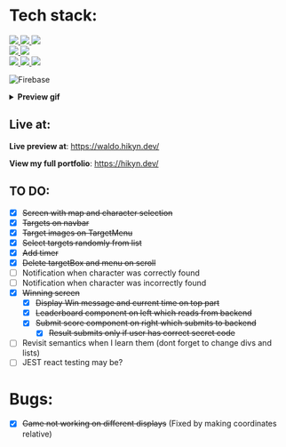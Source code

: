 # Tech stack:

<a href="https://de.wikipedia.org/wiki/JavaScript">
  <img src="https://img.shields.io/badge/JavaScript-323330?style=for-the-badge&logo=javascript&logoColor=yellow" />
</a>

<a href="https://www.typescriptlang.org/">
  <img src="https://img.shields.io/badge/TypeScript-007ACC?style=for-the-badge&logo=typescript&logoColor=white" />
</a>

<a href="https://reactjs.org/">
  <img src="https://img.shields.io/badge/React-20232A?style=for-the-badge&logo=react&logoColor=61DAFB" />
</a>

<br />

<a href="https://en.wikipedia.org/wiki/HTML5">
  <img src="https://img.shields.io/badge/HTML5-E34F26?style=for-the-badge&logo=html5&logoColor=white" />
</a>

<a href="https://en.wikipedia.org/wiki/CSS">
  <img src="https://img.shields.io/badge/CSS-239120?&style=for-the-badge&logo=css3&logoColor=white" />
</a>

<br/>

<a href="https://www.npmjs.com/">
  <img src="https://img.shields.io/badge/npm-CB3837?style=for-the-badge&logo=npm&logoColor=white" />
</a>

<a href="https://webpack.js.org/">
  <img src="https://img.shields.io/badge/webpack-%238DD6F9.svg?style=for-the-badge&logo=webpack&logoColor=black" />
</a>

<a href="https://jestjs.io/">
  <img src="https://img.shields.io/badge/Jest-323330?style=for-the-badge&logo=Jest&logoColor=white" />
</a>

![Firebase](https://img.shields.io/badge/firebase-%23039BE5.svg?style=for-the-badge&logo=firebase)

<details>
<summary><b>Preview gif</b></summary>
<br>
<img src="src/images/preview.gif " height="500"/>
</details>

## Live at:
<b>Live preview at</b>: https://waldo.hikyn.dev/

<b>View my full portfolio</b>: https://hikyn.dev/

## TO DO:

- [x] ~~Screen with map and character selection~~
- [x] ~~Targets on navbar~~
- [x] ~~Target images on TargetMenu~~
- [x] ~~Select targets randomly from list~~
- [x] ~~Add timer~~
- [x] ~~Delete targetBox and menu on scroll~~
- [ ] Notification when character was correctly found
- [ ] Notification when character was incorrectly found
- [x] ~~Winning screen~~
  - [x] ~~Display Win message and current time on top part~~
  - [x] ~~Leaderboard component on left which reads from backend~~
  - [x] ~~Submit score component on right which submits to backend~~
    - [x] ~~Result submits only if user has correct secret code~~
- [ ] Revisit semantics when I learn them (dont forget to change divs and lists)
- [ ] JEST react testing may be?

# Bugs:

- [x] ~~Game not working on different displays~~ (Fixed by making coordinates relative)
